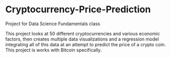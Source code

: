 # Cryptocurrency-Price-Prediction

Project for Data Science Fundamentals class

This project looks at 50 different cryptocurrencies and various economic factors, then creates multiple data visualizations and a regression model integrating all of this data at an attempt to predict the price of a crypto coin. This project is works with Bitcoin specifically.
